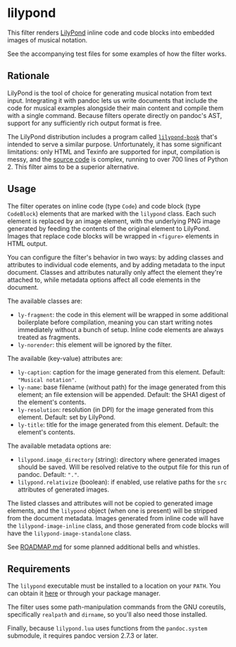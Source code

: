 # lilypond
This filter renders [LilyPond](http://lilypond.org) inline code and
code blocks into embedded images of musical notation.

See the accompanying test files for some examples of how the filter works.

## Rationale
LilyPond is the tool of choice for generating musical notation from
text input.  Integrating it with pandoc lets us write documents that include the
code for musical examples alongside their main content and compile them with a
single command. Because filters operate directly on pandoc's AST, support for
any sufficiently rich output format is free.

The LilyPond distribution includes a program called
[`lilypond-book`](http://lilypond.org/doc/v2.19/Documentation/usage/lilypond_002dbook.en.html)
that's intended to serve a similar purpose. Unfortunately, it has some
significant limitations: only HTML and Texinfo are supported for input,
compilation is messy, and the [source
code](https://git.savannah.gnu.org/cgit/lilypond.git/tree/scripts/lilypond-book.py)
is complex, running to over 700 lines of Python 2. This filter aims to be a
superior alternative.

## Usage
The filter operates on inline code (type `Code`) and code block (type
`CodeBlock`) elements that are marked with the `lilypond` class. Each such
element is replaced by an image element, with the underlying PNG image generated
by feeding the contents of the original element to LilyPond. Images that replace
code blocks will be wrapped in `<figure>` elements in HTML output.

You can configure the filter's behavior in two ways: by adding classes and
attributes to individual code elements, and by adding metadata to the input
document. Classes and attributes naturally only affect the element they're
attached to, while metadata options affect all code elements in the document.

The available classes are:

* `ly-fragment`: the code in this element will be wrapped in some additional
  boilerplate before compilation, meaning you can start writing notes
  immediately without a bunch of setup. Inline code elements are always treated
  as fragments.
* `ly-norender`: this element will be ignored by the filter.

The available (key-value) attributes are:

* `ly-caption`: caption for the image generated from this element.  Default:
  `"Musical notation"`.
* `ly-name`: base filename (without path) for the image generated from this
  element; an file extension will be appended. Default: the SHA1 digest of the
  element's contents.
* `ly-resolution`: resolution (in DPI) for the image generated from this
  element. Default: set by LilyPond.
* `ly-title`: title for the image generated from this element. Default: the
  element's contents.

The available metadata options are:

* `lilypond.image_directory` (string): directory where generated images should
  be saved. Will be resolved relative to the output file for this run of pandoc.
  Default: `"."`.
* `lilypond.relativize` (boolean): if enabled, use relative paths for the `src`
  attributes of generated images.

The listed classes and attributes will not be copied to generated image
elements, and the `lilypond` object (when one is present) will be stripped from
the document metadata. Images generated from inline code will have the
`lilypond-image-inline` class, and those generated from code blocks will have
the `lilypond-image-standalone` class.

See [ROADMAP.md](ROADMAP.md) for some planned additional bells and whistles.

## Requirements
The `lilypond` executable must be installed to a location on
your `PATH`. You can obtain it [here](http://lilypond.org/download.html) or
through your package manager.

The filter uses some path-manipulation commands from the GNU coreutils,
specifically `realpath` and `dirname`, so you'll also need those installed.

Finally, because `lilypond.lua` uses functions from the `pandoc.system`
submodule, it requires pandoc version 2.7.3 or later.
